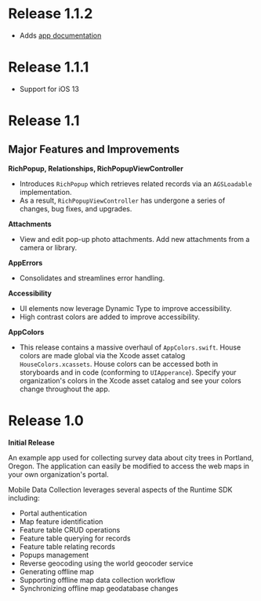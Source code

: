 # Release 1.1.2

- Adds [app documentation](/docs/index.md)

# Release 1.1.1

- Support for iOS 13

# Release 1.1

## Major Features and Improvements

**RichPopup, Relationships, RichPopupViewController**

- Introduces `RichPopup` which retrieves related records via an `AGSLoadable` implementation.
- As a result, `RichPopupViewController` has undergone a series of changes, bug fixes, and upgrades.

**Attachments**

- View and edit pop-up photo attachments. Add new attachments from a camera or library.

**AppErrors**

- Consolidates and streamlines error handling.

**Accessibility**

- UI elements now leverage Dynamic Type to improve accessibility.
- High contrast colors are added to improve accessibility.

**AppColors**

- This release contains a massive overhaul of `AppColors.swift`. House colors are made global via the Xcode asset catalog `HouseColors.xcassets`. House colors can be accessed both in storyboards and in code (conforming to `UIApperance`). Specify your organization's colors in the Xcode asset catalog and see your colors change throughout the app.

# Release 1.0

**Initial Release**

An example app used for collecting survey data about city trees in Portland, Oregon. The application can easily be modified to access the web maps in your own organization's portal.

Mobile Data Collection leverages several aspects of the Runtime SDK including:

- Portal authentication
- Map feature identification
- Feature table CRUD operations
- Feature table querying for records
- Feature table relating records
- Popups management
- Reverse geocoding using the world geocoder service
- Generating offline map
- Supporting offline map data collection workflow
- Synchronizing offline map geodatabase changes
